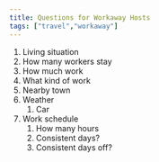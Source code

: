 ```yaml
---
title: Questions for Workaway Hosts
tags: ["travel","workaway"]
---
```


1. Living situation
2. How many workers stay
3. How much work
4. What kind of work
5. Nearby town
6. Weather
	1. Car
7. Work schedule
	1. How many hours
	2. Consistent days?
	3. Consistent days off?